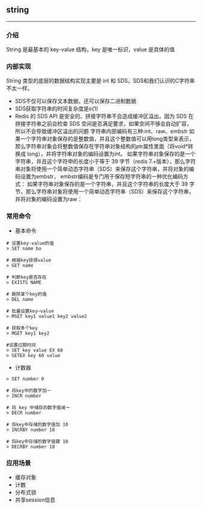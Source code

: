 ## string
___
### 介绍
String 是最基本的 key-value 结构，key 是唯一标识，value 是具体的值
### 内部实现
String 类型的底层的数据结构实现主要是 int 和 SDS，SDS和我们认识的C字符串不太一样。
- SDS不仅可以保存文本数据，还可以保存二进制数据
- SDS获取字符串的时间复杂度是o(1)
- Redis 的 SDS API 是安全的，拼接字符串不会造成缓冲区溢出。因为 SDS 在拼接字符串之前会检查 SDS 空间是否满足要求，如果空间不够会自动扩容，所以不会导致缓冲区溢出的问题
字符串内部编码有三种:int、raw、embstr
  如果一个字符串对象保存的是整数值，并且这个整数值可以用long类型来表示，那么字符串对象会将整数值保存在字符串对象结构的ptr属性里面（将void*转换成 long），并将字符串对象的编码设置为int。
  如果字符串对象保存的是一个字符串，并且这个字符申的长度小于等于 39 字节（redis 7.+版本），那么字符串对象将使用一个简单动态字符串（SDS）来保存这个字符串，并将对象的编码设置为embstr， embstr编码是专门用于保存短字符串的一种优化编码方式：
  如果字符串对象保存的是一个字符串，并且这个字符串的长度大于 39 字节，那么字符串对象将使用一个简单动态字符串（SDS）来保存这个字符串，并将对象的编码设置为raw：
### 常用命令
- 基本命令
```
# 设置key-value的值
> SET name bo

# 根据key获得value
> GET name

# 判断key是否存在
> EXISTS NAME

# 删除某个key的值
> DEL name

# 批量设置key—value
> MSET key1 value1 key2 value2

# 获取多个key
> MGET key1 key2

#设置过期时间
> SET key value EX 60
> SETEX key 60 value
```
- 计数器
```
> SET number 0

# 将key中的数字加一
> INCR number

# 将 key 中储存的数字值减一
> DECR number

# 将key中存储的数字值加 10
> INCRBY number 10

# 将key中存储的数字值键 10
> DECRBY number 10
```
### 应用场景
- 缓存对象
- 计数
- 分布式锁
- 共享session信息